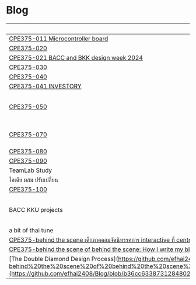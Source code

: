 # Blog

| Docs                                         | Status                        |
| -------------------------------------------- | ----------------------------- |
| [CPE375-011 Microcontroller board](https://github.com/efhai2408/Blog/blob/2863f47c0b4c0bcb4f52fc6be54769b5a94fb44b/CPE375-011_Seeed%20Studio%20XIAO%20nRF52840.md)     | Published                           |
| [CPE375-020](https://github.com/efhai2408/Blog/blob/c7b8e3ddc68f5c3fac5fff95cbc9d80a1932eb8d/CPE375-020%20How%20it%20starts.md)                         | Published                     |
| [CPE375-021 BACC and BKK design week 2024](https://github.com/efhai2408/Blog/blob/23bdf35e6d313d80ffd50097a4d77f8f2ba3aa86/CPE375-021_BACC.md) |               90% สรุป                | 
| [CPE375-030](https://github.com/efhai2408/Blog/blob/0d75209c0f25de08e0e440095e817f1cb3cfc1c8/CPE375-030%20EntertainmentTechnology101.md)                             | Published                      |
| [CPE375-040](https://github.com/efhai2408/Blog/blob/4ad714a7c3a6c36665a35a7acd6049cd015d8176/CPE375-040.md)                              | Published                          |
| [CPE375-041 INVESTORY](https://github.com/efhai2408/Blog/blob/aaefad6b3a4e72f4e912411cc4213ae37518768d/CPE375-041_INVESTORY.md)                     |           published                    |
| [CPE375-050](https://github.com/efhai2408/Blog/blob/822a34dc1baef58eaf34d82021c9de63e0a8e163/CPE375-050.md)                              | 70% เหลือขยายความ soft en con |
| [CPE375-070](https://github.com/efhai2408/Blog/blob/0dd51c47becdd103c1d8c0f75b76fcaaa265720f/CPE375-070.md)                              | เหลือเติมจาก slide อ. |
| [CPE375-080](https://github.com/efhai2408/Blog/blob/5a6037b546cdda9b7330b0fb809b8ff550ed0605/CPE375-080_playVRgames.md)                              | Published               |
| [CPE375-090](https://github.com/efhai2408/Blog/blob/efc3aeb739a627e18a31d5497bb637938412c024/CPE375-090_exhibition-design1.md)                               | 90% สรุป             |
| TeamLab Study                           |                               |
|ไอเดีย ผสม ปรับเปลี่ยน                   |                               |
| [CPE375-100](https://github.com/efhai2408/Blog/blob/8b54c6689c87e47e7836d641cf144e471ee76c1a/CPE375-100_exhibition-design2.md) | 90% สรุป |
| BACC KKU projects | 0% need to select some pics | 
| a bit of thai tune | 0% |
| [CPE375-behind the scene เด็กภาคคอมจัดนิทรรศการ interactive ที่ central world](https://github.com/efhai2408/Blog/blob/90606fc088b5e183c93c553eaddc1a547001bfed/CPE375-behind%20the%20scene%20%E0%B9%80%E0%B8%94%E0%B9%87%E0%B8%81%E0%B8%A0%E0%B8%B2%E0%B8%84%E0%B8%84%E0%B8%AD%E0%B8%A1%E0%B8%88%E0%B8%B1%E0%B8%94%E0%B8%99%E0%B8%B4%E0%B8%97%E0%B8%A3%E0%B8%A3%E0%B8%A8%E0%B8%81%E0%B8%B2%E0%B8%A3%20interactive%20%E0%B8%97%E0%B8%B5%E0%B9%88%20central%20world.md)   | Published |
| [CPE375-behind the scene of behind the scene: How I write my blog, for now](https://github.com/efhai2408/Blog/blob/86cb0f357eafbb5e4d77cf0ebbd29d9f3f5e318d/CPE375-behind%20the%20scene%20of%20behind%20the%20scene%20How%20I%20write%20my%20blog.md) | Published |
| [The Double Diamond Design Process](https://github.com/efhai2408/Blog/blob/86cb0f357eafbb5e4d77cf0ebbd29d9f3f5e318d/CPE375-behind%20the%20scene%20of%20behind%20the%20scene%20How%20I%20write%20my%20blog.md](https://github.com/efhai2408/Blog/blob/b36cc633873128480298f81e2d8fc9c2a635d65f/The%20Double%20Diamond%20Design%20Process.md) | 50% |




